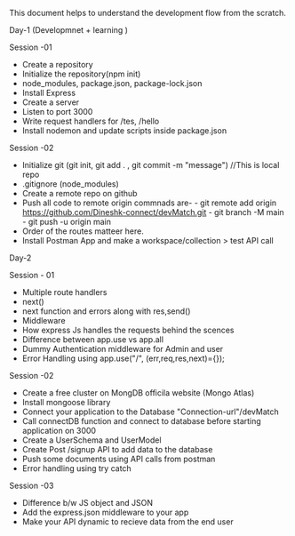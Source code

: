 This document helps to understand the development flow from the scratch.

Day-1
    (Developmnet + learning )

Session -01

- Create a repository
- Initialize the repository(npm init)
- node_modules, package.json, package-lock.json
- Install Express
- Create a server
- Listen to port 3000
- Write request handlers for /tes, /hello
- Install nodemon and update scripts inside package.json

Session -02

- Initialize git (git init, git add . , git commit -m "message") //This is local repo 
- .gitignore (node_modules)
- Create a remote repo on github
- Push all code to remote origin
         commnads are-
         - git remote add origin https://github.com/Dineshk-connect/devMatch.git
         - git branch -M main
         - git push -u origin main
- Order of the routes matteer here.
- Install Postman App and make a workspace/collection > test API call

Day-2 

Session - 01

- Multiple route handlers
- next()
- next function and errors along with res,send()
- Middleware
- How express Js  handles the requests behind the scences
- Difference between app.use vs app.all
- Dummy Authentication middleware for Admin and user
- Error Handling using app.use("/", (err,req,res,next)={});

Session -02
 
- Create a free cluster on MongDB officila website (Mongo Atlas)
- Install mongoose library
- Connect your application to the Database "Connection-url"/devMatch
- Call connectDB function and connect to database before starting application on 3000
- Create a UserSchema and UserModel
- Create Post /signup API to add data to the database
- Push some documents using API calls from postman
- Error handling using try catch

Session -03

- Difference b/w JS object and JSON
- Add the express.json middleware to your app
- Make your API dynamic to recieve data from the end user





